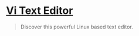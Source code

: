 # [Vi Text Editor](https://github.com/CISVVC/cis190-examples/tree/master/vi-text-editor)
> Discover this powerful Linux based text editor.
